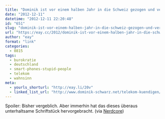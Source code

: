 ```yaml
---
title: "Dominik ist vor einem halben Jahr in die Schweiz gezogen und versucht seitdem seinen Telekom-Anschluss zu kündigen"
date: "2012-12-11"
datetime: "2012-12-11 22:20:48"
id: "651"
slug: "dominik-ist-vor-einem-halben-jahr-in-die-schweiz-gezogen-und-versucht-seitdem-seinen-telekom-anschluss-zu-kundigen"
url: "https://eay.cc/2012/dominik-ist-vor-einem-halben-jahr-in-die-schweiz-gezogen-und-versucht-seitdem-seinen-telekom-anschluss-zu-kundigen/"
author: "eay"
format: "link"
categories:
  - 0815
tags:
  - burokratie
  - deutschland
  - smart-phones-stupid-people
  - telekom
  - wahnsinn
meta:
  - yourls_shorturl: "http://eay.li/20v"
  - linked_list_url: "http://www.dominik-schwarz.net/telekom-kuendigen/"
---
```


Spoiler: Bisher vergeblich. Aber immerhin hat das dieses überaus unterhaltsame Schriftstück hervorgebracht. (via [Nerdcore](http://www.crackajack.de/2012/12/11/kafkaesque-telekom-kundigung/))
